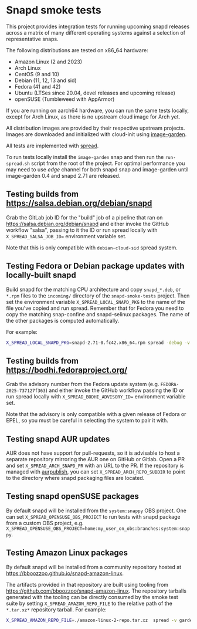 <!--
SPDX-License-Identifier: Apache-2.0
SPDX-FileCopyrightText: Canonical Ltd.
-->
# Snapd smoke tests

This project provides integration tests for running upcoming snapd releases
across a matrix of many different operating systems against a selection of
representative snaps.

The following distributions are tested on x86\_64 hardware:

- Amazon Linux (2 and 2023)
- Arch Linux
- CentOS (9 and 10)
- Debian (11, 12, 13 and sid)
- Fedora (41 and 42)
- Ubuntu (LTSes since 20.04, devel releases and upcoming release)
- openSUSE (Tumbleweed with AppArmor)

If you are running on aarch64 hardware, you can run the same tests locally,
except for Arch Linux, as there is no upstream cloud image for Arch yet.

All distribution images are provided by their respective upstream projects.
Images are downloaded and initialized with cloud-init using
[image-garden](https://gitlab.com/zygoon/image-garden).

All tests are implemented with [spread](https://github.com/snapcore/spread).

To run tests locally install the `image-garden` snap and then run the
`run-spread.sh` script from the root of the project. For optimal performance
you may need to use _edge_ channel for both snapd snap and image-garden until
image-garden 0.4 and snapd 2.71 are released.

## Testing builds from https://salsa.debian.org/debian/snapd

Grab the GitLab job ID for the "build" job of a pipeline that ran on
https://salsa.debian.org/debian/snapd and either invoke the GitHub workflow
"salsa", passing to it the ID or run spread locally with
`X_SPREAD_SALSA_JOB_ID=` environment variable set.

Note that this is only compatible with `debian-cloud-sid` spread system.

## Testing Fedora or Debian package updates with locally-built snapd

Build snapd for the matching CPU architecture and copy `snapd_*.deb`, or
`*.rpm` files to the `incoming/` directory of the `snapd-smoke-tests` project.
Then set the environment variable `X_SPREAD_LOCAL_SNAPD_PKG` to the name of the
file you've copied and run spread. Remember that for Fedora you need to copy
the matching snap-confine and snapd-selinux packages. The name of the other
packages is computed automatically.

For example:
```sh
X_SPREAD_LOCAL_SNAPD_PKG=snapd-2.71-0.fc42.x86_64.rpm spread -debug -v fedora-cloud-42:tests/
```

## Testing builds from https://bodhi.fedoraproject.org/

Grab the advisory number from the Fedora update system (e.g.
`FEDORA-2025-737127f363`) and either invoke the GitHub workflow passing the ID
or run spread locally with `X_SPREAD_BODHI_ADVISORY_ID=` environment variable
set.

Note that the advisory is only compatible with a given release of Fedora or
EPEL, so you must be careful in selecting the system to pair it with.

## Testing snapd AUR updates

AUR does not have support for pull-requests, so it is advisable to host a
separate repository mirroring the AUR one on GitHub or Gitlab. Open a PR and set
`X_SPREAD_ARCH_SNAPD_PR` with an URL to the PR. If the repository is managed
with [aurpublish](https://github.com/eli-schwartz/aurpublish), you can set
`X_SPREAD_ARCH_REPO_SUBDIR` to point to the directory where snapd packaging
files are located.

## Testing snapd openSUSE packages

By default snapd will be installed from the `system:snappy` OBS project. One can
set `X_SPREAD_OPENSUSE_OBS_PROJECT` to run tests with snapd package from a
custom OBS project, e.g. `X_SPREAD_OPENSUSE_OBS_PROJECT=home:my_user_on_obs:branches:system:snappy`.

## Testing Amazon Linux packages

By default snapd will be installed from a community repository hosted at
https://bboozzoo.github.io/snapd-amazon-linux.

The artifacts provided in that repository are built using tooling from
https://github.com/bboozzoo/snapd-amazon-linux. The repository tarballs
generated with the tooling can be directly consumed by the smoke test suite by
setting `X_SPREAD_AMAZON_REPO_FILE` to the relative path of the `*.tar.xz*`
repository tarball. For example:

```sh
X_SPREAD_AMAZON_REPO_FILE=./amazon-linux-2-repo.tar.xz  spread -v garden:amazonlinux-cloud-2023:tests/server/...
```
